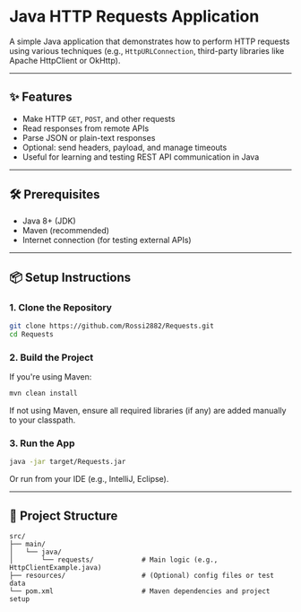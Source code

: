 # Java HTTP Requests Application

A simple Java application that demonstrates how to perform HTTP requests using various techniques (e.g., `HttpURLConnection`, third-party libraries like Apache HttpClient or OkHttp).

---

## ✨ Features

- Make HTTP `GET`, `POST`, and other requests
- Read responses from remote APIs
- Parse JSON or plain-text responses
- Optional: send headers, payload, and manage timeouts
- Useful for learning and testing REST API communication in Java

---

## 🛠️ Prerequisites

- Java 8+ (JDK)
- Maven (recommended)
- Internet connection (for testing external APIs)

---

## 📦 Setup Instructions

### 1. Clone the Repository

```bash
git clone https://github.com/Rossi2882/Requests.git
cd Requests
```

### 2. Build the Project

If you're using Maven:

```bash
mvn clean install
```

If not using Maven, ensure all required libraries (if any) are added manually to your classpath.

### 3. Run the App

```bash
java -jar target/Requests.jar
```

Or run from your IDE (e.g., IntelliJ, Eclipse).

---

## 🧭 Project Structure

```
src/
├── main/
│   └── java/
│       └── requests/            # Main logic (e.g., HttpClientExample.java)
├── resources/                   # (Optional) config files or test data
└── pom.xml                      # Maven dependencies and project setup
```
